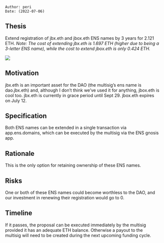 
```plain text
Author: peri
Date: (2022-07-06)
```

## Thesis

Extend registration of jbx.eth and jbox.eth ENS names by 3 years for 2.121 ETH.
_Note: The cost of extending jbx.eth is 1.697 ETH (higher due to being a 3-letter ENS name), while the cost to extend jbox.eth is only 0.424 ETH._

![](https://s3.us-west-2.amazonaws.com/secure.notion-static.com/433bae04-f723-456e-a474-59edfb5ad4b2/Untitled.png?X-Amz-Algorithm=AWS4-HMAC-SHA256&X-Amz-Content-Sha256=UNSIGNED-PAYLOAD&X-Amz-Credential=AKIAT73L2G45EIPT3X45%2F20220801%2Fus-west-2%2Fs3%2Faws4_request&X-Amz-Date=20220801T174619Z&X-Amz-Expires=3600&X-Amz-Signature=54fec21f62f6a3e284f24f807b0ff3e047e4a999fb38129b67b57efa3174cf8b&X-Amz-SignedHeaders=host&x-id=GetObject)

## Motivation

jbx.eth is an important asset for the DAO (the multisig’s ens name is dao.jbx.eth) and, although I don’t think we’ve used it for anything, jbox.eth is cool too. jbx.eth is currently in grace period until Sept 29. jbox.eth expires on July 12.

## Specification

Both ENS names can be extended in a single transaction via app.ens.domains, which can be executed by the multisig via the ENS gnosis app.

## Rationale

This is the only option for retaining ownership of these ENS names.

## Risks

One or both of these ENS names could become worthless to the DAO, and our investment in renewing their registration would go to 0.

## Timeline

If it passes, the proposal can be executed immediately by the multisig provided it has an adequate ETH balance. Otherwise a payout to the multisig will need to be created during the next upcoming funding cycle.
